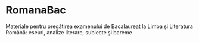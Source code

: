 # RomanaBac
Materiale pentru pregătirea examenului de Bacalaureat la Limba și Literatura Română: eseuri, analize literare, subiecte și bareme
